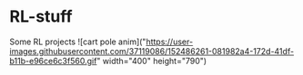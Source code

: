 # RL-stuff
Some RL projects
![cart pole anim]("https://user-images.githubusercontent.com/37119086/152486261-081982a4-172d-41df-b11b-e96ce6c3f560.gif" width="400" height="790")
